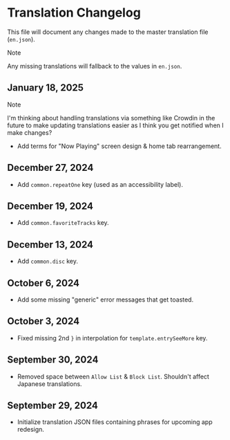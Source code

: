 # Translation Changelog

This file will document any changes made to the master translation file (`en.json`).

> [!NOTE]  
> Any missing translations will fallback to the values in `en.json`.

## January 18, 2025

> [!NOTE]  
> I'm thinking about handling translations via something like Crowdin in the future to make updating translations easier as I think you get notified when I make changes?

- Add terms for "Now Playing" screen design & home tab rearrangement.

## December 27, 2024

- Add `common.repeatOne` key (used as an accessibility label).

## December 19, 2024

- Add `common.favoriteTracks` key.

## December 13, 2024

- Add `common.disc` key.

## October 6, 2024

- Add some missing "generic" error messages that get toasted.

## October 3, 2024

- Fixed missing 2nd `}` in interpolation for `template.entrySeeMore` key.

## September 30, 2024

- Removed space between `Allow List` & `Block List`. Shouldn't affect Japanese translations.

## September 29, 2024

- Initialize translation JSON files containing phrases for upcoming app redesign.
